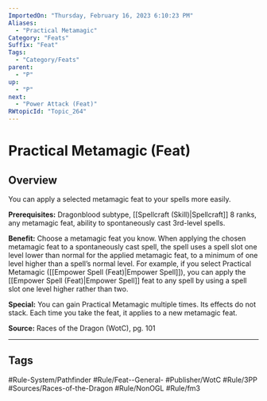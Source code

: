 ```yaml
---
ImportedOn: "Thursday, February 16, 2023 6:10:23 PM"
Aliases:
  - "Practical Metamagic"
Category: "Feats"
Suffix: "Feat"
Tags:
  - "Category/Feats"
parent:
  - "P"
up:
  - "P"
next:
  - "Power Attack (Feat)"
RWtopicId: "Topic_264"
---
```

# Practical Metamagic (Feat)
## Overview
You can apply a selected metamagic feat to your spells more easily.

**Prerequisites:** Dragonblood subtype, [[Spellcraft (Skill)|Spellcraft]] 8 ranks, any metamagic feat, ability to spontaneously cast 3rd-level spells.

**Benefit:** Choose a metamagic feat you know. When applying the chosen metamagic feat to a spontaneously cast spell, the spell uses a spell slot one level lower than normal for the applied metamagic feat, to a minimum of one level higher than a spell’s normal level. For example, if you select Practical Metamagic ([[Empower Spell (Feat)|Empower Spell]]), you can apply the [[Empower Spell (Feat)|Empower Spell]] feat to any spell by using a spell slot one level higher rather than two.

**Special:** You can gain Practical Metamagic multiple times. Its effects do not stack. Each time you take the feat, it applies to a new metamagic feat.

**Source:** Races of the Dragon (WotC), pg. 101


---
## Tags
#Rule-System/Pathfinder #Rule/Feat--General- #Publisher/WotC #Rule/3PP #Sources/Races-of-the-Dragon #Rule/NonOGL #Rule/fm3

